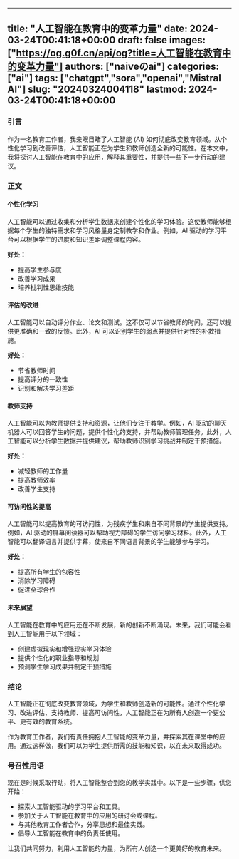 
---
title: "人工智能在教育中的变革力量"
date: 2024-03-24T00:41:18+00:00
draft: false
images: ["https://og.g0f.cn/api/og?title=人工智能在教育中的变革力量"]
authors: ["naiveのai"]
categories: ["ai"]
tags: ["chatgpt","sora","openai","Mistral AI"]
slug: "20240324004118"
lastmod: 2024-03-24T00:41:18+00:00
---
### 引言

作为一名教育工作者，我亲眼目睹了人工智能 (AI) 如何彻底改变教育领域。从个性化学习到改善评估，人工智能正在为学生和教师创造全新的可能性。在本文中，我将探讨人工智能在教育中的应用，解释其重要性，并提供一些下一步行动的建议。

### 正文

#### 个性化学习

人工智能可以通过收集和分析学生数据来创建个性化的学习体验。这使教师能够根据每个学生的独特需求和学习风格量身定制教学和作业。例如，AI 驱动的学习平台可以根据学生的进度和知识差距调整课程内容。

**好处：**

- 提高学生参与度
- 改善学习成果
- 培养批判性思维技能

#### 评估的改进

人工智能可以自动评分作业、论文和测试。这不仅可以节省教师的时间，还可以提供更准确和一致的反馈。此外，AI 可以识别学生的弱点并提供针对性的补救措施。

**好处：**

- 节省教师时间
- 提高评分的一致性
- 识别和解决学习差距

#### 教师支持

人工智能可以为教师提供支持和资源，让他们专注于教学。例如，AI 驱动的聊天机器人可以回答学生的问题，提供个性化的支持，并帮助教师管理任务。此外，人工智能可以分析学生数据并提供建议，帮助教师识别学习挑战并制定干预措施。

**好处：**

- 减轻教师的工作量
- 提高教师效率
- 改善学生支持

#### 可访问性的提高

人工智能可以提高教育的可访问性，为残疾学生和来自不同背景的学生提供支持。例如，AI 驱动的屏幕阅读器可以帮助视力障碍的学生访问学习材料。此外，人工智能可以翻译语言并提供字幕，使来自不同语言背景的学生能够参与学习。

**好处：**

- 提高所有学生的包容性
- 消除学习障碍
- 促进全球合作

#### 未来展望

人工智能在教育中的应用还在不断发展，新的创新不断涌现。未来，我们可能会看到人工智能用于以下领域：

- 创建虚拟现实和增强现实学习体验
- 提供个性化的职业指导和规划
- 预测学生学习成果并制定干预措施

### 结论

人工智能正在彻底改变教育领域，为学生和教师创造新的可能性。通过个性化学习、改进评估、支持教师、提高可访问性，人工智能正在为所有人创造一个更公平、更有效的教育系统。

作为教育工作者，我们有责任拥抱人工智能的变革力量，并探索其在课堂中的应用。通过这样做，我们可以为学生提供所需的技能和知识，以在未来取得成功。

### 号召性用语

现在是时候采取行动，将人工智能整合到您的教学实践中。以下是一些步骤，供您开始：

- 探索人工智能驱动的学习平台和工具。
- 参加关于人工智能在教育中的应用的研讨会或课程。
- 与其他教育工作者合作，分享思想和最佳实践。
- 倡导人工智能在教育中的负责任使用。

让我们共同努力，利用人工智能的力量，为所有人创造一个更美好的教育未来。